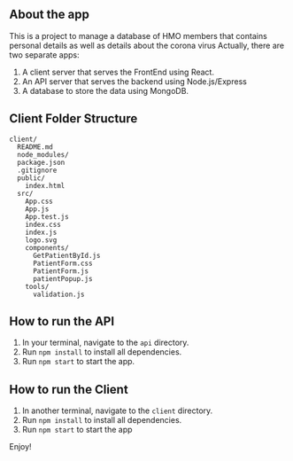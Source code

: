 
## About the app
This is a project to manage a database of HMO members that contains personal details as well as details about the corona virus
Actually, there are two separate apps:
1. A client server that serves the FrontEnd using React.
2. An API server that serves the backend using Node.js/Express
3. A database to store the data using MongoDB.

## Client Folder Structure
```
client/
  README.md
  node_modules/
  package.json
  .gitignore
  public/
    index.html
  src/
    App.css
    App.js
    App.test.js
    index.css
    index.js
    logo.svg
    components/
      GetPatientById.js
      PatientForm.css
      PatientForm.js
      patientPopup.js
    tools/
      validation.js
``` 

## How to run the API
1. In your terminal, navigate to the `api` directory.
2. Run `npm install` to install all dependencies.
3. Run `npm start` to start the app.

## How to run the Client
1. In another terminal, navigate to the `client` directory.
2. Run `npm install` to install all dependencies.
3. Run `npm start` to start the app

Enjoy!
